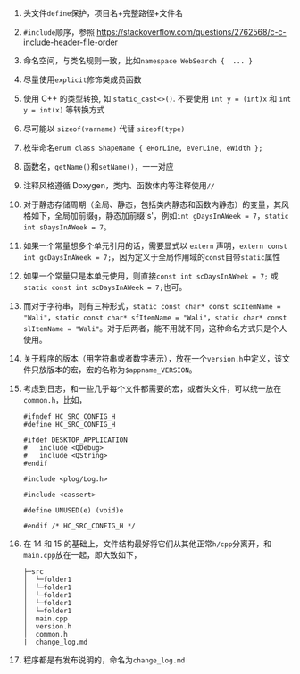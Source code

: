 1. 头文件`define`保护，项目名+完整路径+文件名

2. `#include`顺序，参照 https://stackoverflow.com/questions/2762568/c-c-include-header-file-order

3. 命名空间，与类名规则一致，比如`namespace WebSearch {  ... }`

4. 尽量使用`explicit`修饰类成员函数

5. 使用 C++ 的类型转换, 如 `static_cast<>()`. 不要使用 `int y = (int)x` 和 `int y = int(x)` 等转换方式

6. 尽可能以 `sizeof(varname)` 代替 `sizeof(type)`

7. 枚举命名`enum class ShapeName { eHorLine, eVerLine, eWidth };`

8. 函数名，`getName()`和`setName()`，一一对应

9. 注释风格遵循 Doxygen，类内、函数体内等注释使用`//`

10. 对于静态存储周期（全局、静态，包括类内静态和函数内静态）的变量，其风格如下，全局加前缀`g`，静态加前缀's'，例如`int gDaysInAWeek = 7`，`static int sDaysInAWeek = 7`。

11. 如果一个常量想多个单元引用的话，需要显式以 `extern` 声明，`extern const int gcDaysInAWeek = 7;`，因为定义于全局作用域的`const`自带`static`属性

12. 如果一个常量只是本单元使用，则直接`const int scDaysInAWeek = 7;` 或 `static const int scDaysInAWeek = 7;`也可。

13. 而对于字符串，则有三种形式，`static const char* const scItemName = "Wali"`，`static const char* sfItemName = "Wali"`，`static char* const slItemName = "Wali"`。对于后两者，能不用就不同，这种命名方式只是个人使用。

14. 关于程序的版本（用字符串或者数字表示），放在一个`version.h`中定义，该文件只放版本的宏，宏的名称为`$appname_VERSION`。

15. 考虑到日志，和一些几乎每个文件都需要的宏，或者头文件，可以统一放在`common.h`，比如，

    ```
    #ifndef HC_SRC_CONFIG_H
    #define HC_SRC_CONFIG_H
    
    #ifdef DESKTOP_APPLICATION
    #   include <QDebug>
    #   include <QString>
    #endif
    
    #include <plog/Log.h>
    
    #include <cassert>
    
    #define UNUSED(e) (void)e
    
    #endif /* HC_SRC_CONFIG_H */
    ```

16. 在 14 和 15 的基础上，文件结构最好将它们从其他正常`h/cpp`分离开，和`main.cpp`放在一起，即大致如下，

    ```
    ├─src
    │  └─folder1
    │  └─folder1
    │  └─folder1
    │  └─folder1
    │  └─folder1
    │  main.cpp
    │  version.h
    │  common.h
    |  change_log.md
    ```
17. 程序都是有发布说明的，命名为`change_log.md`